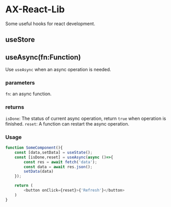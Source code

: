 # AX-React-Lib
Some useful hooks for react development.

## useStore


## useAsync(fn:Function)
Use `useAsync` when an async operation is needed.
### parameters
`fn`: an async function.
### returns
`isDone`: The status of current async operation, return `true` when operation is finished.
`reset`: A function can restart the async operation.
### Usage
```javascript
function SomeComponent(){
    const [data,setData] = useState();
    const [isDone,reset] = useAsync(async ()=>{
        const res = await fetch('data');
        const data = await res.json();
        setData(data)
    });

    return (
        <button onClick={reset}>{'Refresh'}</button>
    )
}

```